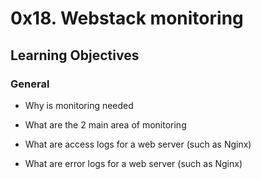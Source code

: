 # 0x18. Webstack monitoring

## Learning Objectives
### General

   * Why is monitoring needed

   * What are the 2 main area of monitoring

   * What are access logs for a web server (such as Nginx)

   * What are error logs for a web server (such as Nginx)

